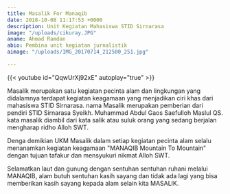 ```yaml
---
title: Masalik For Manaqib
date: 2018-10-08 11:17:53 +0000
description: Unit Kegiatan Mahasiswa STID Sirnarasa
image: "/uploads/cikuray.JPG"
aname: Ahmad Ramdan
abio: Pembina unit kegiatan jurnalistik
aimage: "/uploads/IMG_20170714_212500_251.jpg"

---
```

{{< youtube id="QqwUrXj92xE" autoplay="true" >}}

Masalik merupakan satu kegiatan pecinta alam dan lingkungan  yang didalamnya terdapat kegiatan keagamaan yang menjadikan ciri khas dari mahasiswa STID Sirnarasa. nama Masalik merupakan pemberian dari pendiri STID Sirnarasa Syeikh. Muhammad Abdul Gaos Saefulloh Maslul QS. kata masalik diambil dari kata salik atau suluk orang yang sedang berjalan mengharap ridho Alloh SWT. 

Denga demikian UKM Masalik dalam setiap kegiatan pecinta alam selalu menanamkan kegiatan keagamaan "MANAQIB Mountain To Mountain" dengan tujuan tafakur dan mensyukuri nikmat Alloh SWT.

Selamatkan laut dan gunung dengan sentuhan sentuhan ruhani melalui MANAQIB, alam butuh sentuhan kasih sayang dan tidak ada lagi yang bisa memberikan kasih sayang kepada alam selain kita MASALIK.     